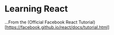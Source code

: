 # Learning React

...From the (Official Facebook React Tutorial)[https://facebook.github.io/react/docs/tutorial.html]
